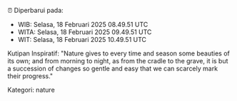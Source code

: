 ⏰ Diperbarui pada:
- WIB: Selasa, 18 Februari 2025 08.49.51 UTC
- WITA: Selasa, 18 Februari 2025 09.49.51 UTC
- WIT: Selasa, 18 Februari 2025 10.49.51 UTC

Kutipan Inspiratif:
"Nature gives to every time and season some beauties of its own; and from morning to night, as from the cradle to the grave, it is but a succession of changes so gentle and easy that we can scarcely mark their progress."


Kategori: nature

